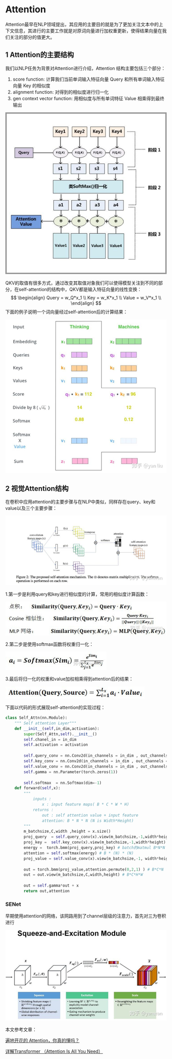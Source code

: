 # Attention

Attention最早在NLP领域提出，其应用的主要目的就是为了更加关注文本中的上下文信息，其进行的主要工作就是对原词向量进行加权重更新，使得结果向量在我们关注的部分的值更大。

## 1 Attention的主要结构

我们以NLP任务为背景对Attention进行介绍，Attention 结构主要包括三个部分：

1. score function: 计算我们当前单词输入特征向量 Query 和所有单词输入特征向量 Key 的相似度
2. alignment function: 对得到的相似度进行归一化
3. gen context vector function: 用相似度与所有单词特征 Value 相乘得到最终输出

![attention原理3步分解](2019-11-13-3step.png)

QKV的取值有很多方式，通过改变其取值对象我们可以使得模型关注到不同的部分，在self-attention的结构中，QKV都是输入特征向量的线性变换：
$$
\begin{align}
Query = w_Q*x_1 \\
Key = w_K*x_1 \\
Value = w_V*x_1 \\
\end{align}
$$
下面的例子说明一个词向量经过self-attention后的计算结果：

![img](v2-79b6b3c14439219777144668a008355c_720w.jpg)

## 2 视觉Attention结构

在卷积中应用attention的主要步骤与在NLP中类似，同样存在query、key和value以及三个主要步骤：

![img](v2-00fc48ffa5e4a9025e2864a01c91b587_720w-20210315165710493.jpg)

1.第一步是利用query和key进行相似度的计算，常用的相似度计算函数：

![img](v2-4d04bd76bd02f07f3f8671609a498870_720w.jpg)

2.第二步是使用softmax函数将权重归一化：

![img](v2-b3daf92ce900eb602ffedd86682fae42_720w.jpg)

3.最后将归一化的权重和value加权相乘得到attention后的结果：

![img](v2-1de1ceeb215f6b28dd885c242419a601_720w.png)

下面以代码的形式展现self-attention的实现过程：

```python
class Self_Attn(nn.Module):
    """ Self attention Layer"""
    def __init__(self,in_dim,activation):
        super(Self_Attn,self).__init__()
        self.chanel_in = in_dim
        self.activation = activation
 
        self.query_conv = nn.Conv2d(in_channels = in_dim , out_channels = in_dim//8 , kernel_size= 1)
        self.key_conv = nn.Conv2d(in_channels = in_dim , out_channels = in_dim//8 , kernel_size= 1)
        self.value_conv = nn.Conv2d(in_channels = in_dim , out_channels = in_dim , kernel_size= 1)
        self.gamma = nn.Parameter(torch.zeros(1))
 
        self.softmax  = nn.Softmax(dim=-1)
    def forward(self,x):
        """
            inputs :
                x : input feature maps( B * C * W * H)
            returns :
                out : self attention value + input feature
                attention: B * N * N (N is Width*Height)
        """
        m_batchsize,C,width ,height = x.size()
        proj_query  = self.query_conv(x).view(m_batchsize,-1,width*height).permute(0,2,1) # B*N*C/8
        proj_key =  self.key_conv(x).view(m_batchsize,-1,width*height) # B*C*N/8
        energy =  torch.bmm(proj_query,proj_key) # batch的matmul B*N*N
        attention = self.softmax(energy) # B * (N) * (N)
        proj_value = self.value_conv(x).view(m_batchsize,-1, width*height) # B * C * N
 
        out = torch.bmm(proj_value,attention.permute(0,2,1) ) # B*C*N
        out = out.view(m_batchsize,C,width,height) # B*C*H*W
 
        out = self.gamma*out + x
        return out,attention
```

### SENet

早期使用attention的网络，该网路用到了channel层级的注意力，首先对三为卷积进行



![img](v2-3ba4660b11053644db26aa6587016d99_720w.jpg)



本文参考文章：

[遍地开花的 Attention，你真的懂吗？](https://zhuanlan.zhihu.com/p/77307258)

[详解Transformer （Attention Is All You Need）](https://zhuanlan.zhihu.com/p/48508221)